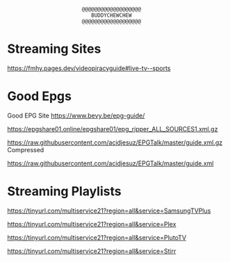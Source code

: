                             @@@@@@@@@@@@@@@@@@@
                               BUDDYCHEWCHEW
                            @@@@@@@@@@@@@@@@@@@
# Streaming Sites
https://fmhy.pages.dev/videopiracyguide#live-tv--sports

# Good Epgs
Good EPG Site https://www.bevy.be/epg-guide/

https://epgshare01.online/epgshare01/epg_ripper_ALL_SOURCES1.xml.gz

https://raw.githubusercontent.com/acidjesuz/EPGTalk/master/guide.xml.gz Compressed

https://raw.githubusercontent.com/acidjesuz/EPGTalk/master/guide.xml


# Streaming Playlists
https://tinyurl.com/multiservice21?region=all&service=SamsungTVPlus

https://tinyurl.com/multiservice21?region=all&service=Plex

https://tinyurl.com/multiservice21?region=all&service=PlutoTV

https://tinyurl.com/multiservice21?region=all&service=Stirr
